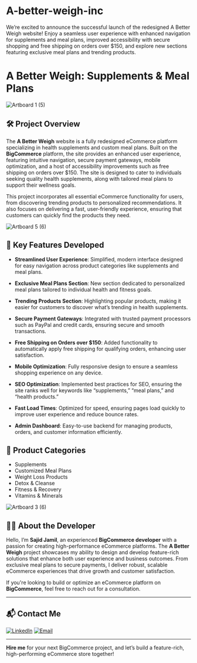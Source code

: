 # A-better-weigh-inc
We’re excited to announce the successful launch of the redesigned A Better Weigh website! Enjoy a seamless user experience with enhanced navigation for supplements and meal plans, improved accessibility with secure shopping and free shipping on orders over $150, and explore new sections featuring exclusive meal plans and trending products.
# A Better Weigh: Supplements & Meal Plans

![Artboard 1 (5)](https://github.com/user-attachments/assets/02e36b6c-0dc2-4894-a510-0e71e0652e64)

## 🛠️ Project Overview

The **A Better Weigh** website is a fully redesigned eCommerce platform specializing in health supplements and custom meal plans. Built on the **BigCommerce** platform, the site provides an enhanced user experience, featuring intuitive navigation, secure payment gateways, mobile optimization, and a host of accessibility improvements such as free shipping on orders over $150. The site is designed to cater to individuals seeking quality health supplements, along with tailored meal plans to support their wellness goals.

This project incorporates all essential eCommerce functionality for users, from discovering trending products to personalized recommendations. It also focuses on delivering a fast, user-friendly experience, ensuring that customers can quickly find the products they need.

![Artboard 5 (6)](https://github.com/user-attachments/assets/009c2603-8ed6-4915-aca0-8b6e9d19568b)

## 🚀 Key Features Developed

- **Streamlined User Experience**: Simplified, modern interface designed for easy navigation across product categories like supplements and meal plans.
  
- **Exclusive Meal Plans Section**: New section dedicated to personalized meal plans tailored to individual health and fitness goals.

- **Trending Products Section**: Highlighting popular products, making it easier for customers to discover what’s trending in health supplements.

- **Secure Payment Gateways**: Integrated with trusted payment processors such as PayPal and credit cards, ensuring secure and smooth transactions.

- **Free Shipping on Orders over $150**: Added functionality to automatically apply free shipping for qualifying orders, enhancing user satisfaction.

- **Mobile Optimization**: Fully responsive design to ensure a seamless shopping experience on any device.

- **SEO Optimization**: Implemented best practices for SEO, ensuring the site ranks well for keywords like “supplements,” “meal plans,” and “health products.”

- **Fast Load Times**: Optimized for speed, ensuring pages load quickly to improve user experience and reduce bounce rates.

- **Admin Dashboard**: Easy-to-use backend for managing products, orders, and customer information efficiently.

## 🛒 Product Categories

- Supplements
- Customized Meal Plans
- Weight Loss Products
- Detox & Cleanse
- Fitness & Recovery
- Vitamins & Minerals

![Artboard 3 (6)](https://github.com/user-attachments/assets/31d5ec14-6e8f-4ad1-b8ed-eedde530c34f)

## 👨‍💻 About the Developer

Hello, I’m **Sajid Jamil**, an experienced **BigCommerce developer** with a passion for creating high-performance eCommerce platforms. The **A Better Weigh** project showcases my ability to design and develop feature-rich solutions that enhance both user experience and business outcomes. From exclusive meal plans to secure payments, I deliver robust, scalable eCommerce experiences that drive growth and customer satisfaction.

If you're looking to build or optimize an eCommerce platform on **BigCommerce**, feel free to reach out for a consultation.

---

## 📬 Contact Me

[![LinkedIn](https://img.shields.io/badge/LinkedIn-Connect-blue?style=for-the-badge&logo=linkedin)](https://www.linkedin.com/in/sajid-jameel-721256178/)
[![Email](https://img.shields.io/badge/Email-Contact%20Me-orange?style=for-the-badge&logo=gmail)](mailto:sajidjamil.met@gmail.com)

---

**Hire me** for your next BigCommerce project, and let’s build a feature-rich, high-performing eCommerce store together!
